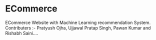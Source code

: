 # ECommerce
 ECommerce Website with Machine Learning recommendation System. Contributers :-  Pratyush Ojha, Ujjawal Pratap Singh, Pawan Kumar and Rishabh Saini....
